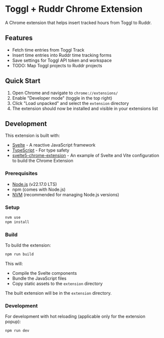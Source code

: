 # Toggl + Ruddr Chrome Extension

A Chrome extension that helps insert tracked hours from Toggl to Ruddr.

## Features

- Fetch time entries from Toggl Track
- Insert time entries into Ruddr time tracking forms
- Save settings for Toggl API token and workspace
- TODO: Map Toggl projects to Ruddr projects

## Quick Start

1. Open Chrome and navigate to `chrome://extensions/`
2. Enable "Developer mode" (toggle in the top right)
3. Click "Load unpacked" and select the `extension` directory
4. The extension should now be installed and visible in your extensions list

## Development

This extension is built with:

- [Svelte](https://svelte.dev/) - A reactive JavaScript framework
- [TypeScript](https://www.typescriptlang.org/) - For type safety
- [svelte5-chrome-extension](https://github.com/trentbrew/svelte5-chrome-extension) - An example of Svelte and Vite configuration to build the Chrome Extension

### Prerequisites

- [Node.js](https://nodejs.org/) (v22.17.0 LTS)
- npm (comes with Node.js)
- [NVM](https://github.com/nvm-sh/nvm) (recommended for managing Node.js versions)

### Setup

```bash
nvm use
npm install
```

### Build

To build the extension:

```bash
npm run build
```

This will:
- Compile the Svelte components
- Bundle the JavaScript files
- Copy static assets to the `extension` directory

The built extension will be in the `extension` directory.

### Development

For development with hot reloading (applicable only for the extension popup):

```bash
npm run dev
```
